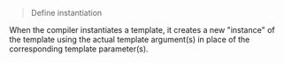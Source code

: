 > Define instantiation

When the compiler instantiates a template, it creates a new "instance" of the
template using the actual template argument(s) in place of the corresponding
template parameter(s).
